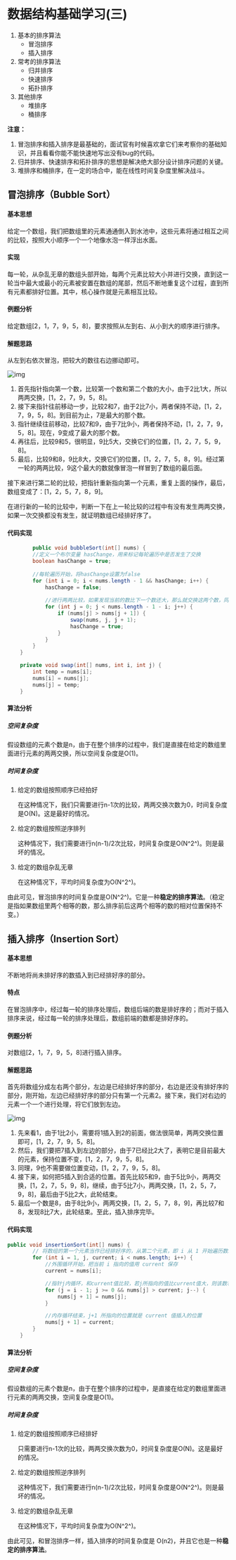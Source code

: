 # 数据结构基础学习(三)

1.  基本的排序算法
    -   冒泡排序
    -   插入排序
2.  常考的排序算法
    -   归并排序
    -   快速排序
    -   拓扑排序
3.  其他排序
    -   堆排序
    -   桶排序

**注意：**

1.  冒泡排序和插入排序是最基础的，面试官有时候喜欢拿它们来考察你的基础知识，并且看看你能不能快速地写出没有bug的代码。
2.  归并排序、快速排序和拓扑排序的思想是解决绝大部分设计排序问题的关键。
3.  堆排序和桶排序，在一定的场合中，能在线性时间复杂度里解决战斗。

## 冒泡排序（Bubble Sort）

#### **基本思想**

给定一个数组，我们把数组里的元素通通倒入到水池中，这些元素将通过相互之间的比较，按照大小顺序一个一个地像水泡一样浮出水面。

#### **实现**

每一轮，从杂乱无章的数组头部开始，每两个元素比较大小并进行交换，直到这一轮当中最大或最小的元素被安置在数组的尾部，然后不断地重复这个过程，直到所有元素都排好位置。其中，核心操作就是元素相互比较。

#### **例题分析**

给定数组[2，1，7，9，5，8]，要求按照从左到右、从小到大的顺序进行排序。

#### **解题思路**

从左到右依次冒泡，把较大的数往右边挪动即可。

![img](img/冒泡排序.gif)

1.  首先指针指向第一个数，比较第一个数和第二个数的大小，由于2比1大，所以两两交换，[1，2，7，9，5，8]。
2.  接下来指针往前移动一步，比较2和7，由于2比7小，两者保持不动，[1，2，7，9，5，8]。到目前为止，7是最大的那个数。
3.  指针继续往前移动，比较7和9，由于7比9小，两者保持不动，[1，2，7，9，5，8]。现在，9变成了最大的那个数。
4.  再往后，比较9和5，很明显，9比5大，交换它们的位置，[1，2，7，5，9，8]。
5.  最后，比较9和8，9比8大，交换它们的位置，[1，2，7，5，8，9]。经过第一轮的两两比较，9这个最大的数就像冒泡一样冒到了数组的最后面。

接下来进行第二轮的比较，把指针重新指向第一个元素，重复上面的操作，最后，数组变成了：[1，2，5，7，8，9]。

在进行新的一轮的比较中，判断一下在上一轮比较的过程中有没有发生两两交换，如果一次交换都没有发生，就证明数组已经排好序了。

#### **代码实现**

```java
		public void bubbleSort(int[] nums) {
        //定义一个布尔变量 hasChange，用来标记每轮遍历中是否发生了交换
        boolean hasChange = true;
        
        //每轮遍历开始，将hasChange设置为false
        for (int i = 0; i < nums.length - 1 && hasChange; i++) {
            hasChange = false;
            
            //进行两两比较，如果发现当前的数比下一个数还大，那么就交换这两个数，同事记录一下有交换发生
            for (int j = 0; j < nums.length - 1 - i; j++) {
                if (nums[j] > nums[j + 1]) {
                    swap(nums, j, j + 1);
                    hasChange = true;
                }
            }
        }
    }

    private void swap(int[] nums, int i, int j) {
        int temp = nums[i];
        nums[i] = nums[j];
        nums[j] = temp;
    }
```

#### 算法分析

##### 空间复杂度

假设数组的元素个数是n，由于在整个排序的过程中，我们是直接在给定的数组里面进行元素的两两交换，所以空间复杂度是O(1)。

##### 时间复杂度

1.  给定的数组按照顺序已经拍好

    在这种情况下，我们只需要进行n-1次的比较，两两交换次数为0，时间复杂度是O(N)。这是最好的情况。

2.  给定的数组按照逆序排列

    这种情况下，我们需要进行n(n-1)/2次比较，时间复杂度是O(N^2^)。则是最坏的情况。

3.  给定的数组杂乱无章

    在这种情况下，平均时间复杂度为O(N^2^)。

由此可见，冒泡排序的时间复杂度是O(N^2^)。它是一种**稳定的排序算法**。（稳定是指如果数组里两个相等的数，那么排序前后这两个相等的数的相对位置保持不变。）

## 插入排序（Insertion Sort）

#### 基本思想

不断地将尚未排好序的数插入到已经排好序的部分。

#### 特点

在冒泡排序中，经过每一轮的排序处理后，数组后端的数是排好序的；而对于插入排序来说，经过每一轮的排序处理后，数组前端的数都是排好序的。

#### 例题分析

对数组[2，1，7，9，5，8]进行插入排序。

#### 解题思路

首先将数组分成左右两个部分，左边是已经排好序的部分，右边是还没有排好序的部分，刚开始，左边已经排好序的部分只有第一个元素2。接下来，我们对右边的元素一个一个进行处理，将它们放到左边。

![img](img/插入排序.gif)

1.  先来看1，由于1比2小，需要将1插入到2的前面，做法很简单，两两交换位置即可，[1，2，7，9，5，8]。
2.  然后，我们要把7插入到左边的部分，由于7已经比2大了，表明它是目前最大的元素，保持位置不变，[1，2，7，9，5，8]。
3.  同理，9也不需要做位置变动，[1，2，7，9，5，8]。
4.  接下来，如何把5插入到合适的位置。首先比较5和9，由于5比9小，两两交换，[1，2，7，5，9，8]，继续，由于5比7小，两两交换，[1，2，5，7，9，8]，最后由于5比2大，此轮结束。
5.  最后一个数是8，由于8比9小，两两交换，[1，2，5，7，8，9]，再比较7和8，发现8比7大，此轮结束。至此，插入排序完毕。

#### 代码实现

```java
public void insertionSort(int[] nums) {
        // 将数组的第一个元素当作已经排好序的，从第二个元素，即 i 从 1 开始遍历数组
        for (int i = 1, j, current; i < nums.length; i++) {
            //外围循环开始，把当前 i 指向的值用 current 保存
            current = nums[i];

            //指针j内循环，和current值比较，若j所指向的值比current值大，则该数右移一位
            for (j = i - 1; j >= 0 && nums[j] > current; j--) {
                nums[j + 1] = nums[j];
            }

            //内存循环结束，j+1 所指向的位置就是 current 值插入的位置
            nums[j + 1] = current;
        }
    }
```

#### 算法分析

##### 空间复杂度

假设数组的元素个数是n，由于在整个排序的过程中，是直接在给定的数组里面进行元素的两两交换，空间复杂度是O(1)。

##### 时间复杂度

1.  给定的数组按照顺序已经排好

    只需要进行n-1次的比较，两两交换次数为0，时间复杂度是O(N)。这是最好的情况。

2.  给定的数组按照逆序排列

    这种情况下，我们需要进行n(n-1)/2次比较，时间复杂度是O(N^2^)。则是最坏的情况。

3.  给定的数组杂乱无章

    在这种情况下，平均时间复杂度为O(N^2^)。

由此可见，和冒泡排序一样，插入排序的时间复杂度是 O(n2)，并且它也是一种**稳定的排序算法**。

